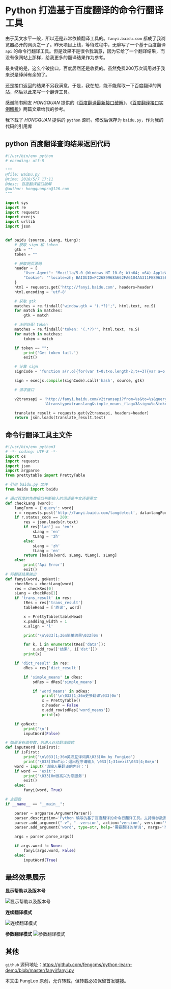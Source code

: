 # Python 打造基于百度翻译的命令行翻译工具

由于英文水平一般，所以还是非常依赖翻译工具的。`fanyi.baidu.com` 都成了我浏览器必开的网页之一了。昨天项目上线，等待过程中，无聊写了一个基于百度翻译 `api` 的命令行翻译工具。但是效果不是很令我满意，因为它给了一个翻译结果，而没有像网站上那样，给我更多的翻译结果作为参考。

最关键的是，这么个破接口，百度居然还是收费的。虽然免费200万次调用对于我来说是绰绰有余的了。

还是接口返回的结果不另我满意，于是，我在想，能不能爬取一下百度翻译的网站，然后以此来写一个翻译工具。

感谢简书网友 *HONGQUAN* 提供的《[百度翻译最新接口破解](https://www.jianshu.com/p/38a65d8d3e80)》、《[百度翻译接口实例解析](https://www.jianshu.com/p/5f3177943b91)》两篇文章给我的参考。

我下载了 *HONGQUAN* 提供的 `python` 源码，修改后保存为 `baidu.py`，作为我的代码的引用库

## python 百度翻译查询结果返回代码

```python
#!/usr/bin/env python
# encoding: utf-8

"""
@file: BaiDu.py
@time: 2018/5/7 17:11
@desc: 百度翻译接口破解
@author: hongquanpro@126.com
"""

import sys
import re
import requests
import execjs
import urllib
import json


def baidu (source, sLang, tLang):
    # 获取 sign 和 token
    gtk = ""
    token = ""

    # 获取网页源码
    header = {
        "User-Agent": "Mozilla/5.0 (Windows NT 10.0; Win64; x64) AppleWebKit/537.36 (KHTML, like Gecko) Chrome/63.0.3239.108 Safari/537.36",
        "Cookie": "'locale=zh; BAIDUID=FC2689968A662FA6104AA311FE89635B:FG=1; from_lang_often=%5B%7B%22value%22%3A%22en%22%2C%22text%22%3A%22%u82F1%u8BED%22%7D%2C%7B%22value%22%3A%22zh%22%2C%22text%22%3A%22%u4E2D%u6587%22%7D%5D; REALTIME_TRANS_SWITCH=1; FANYI_WORD_SWITCH=1; HISTORY_SWITCH=1; SOUND_SPD_SWITCH=1; SOUND_PREFER_SWITCH=1; to_lang_often=%5B%7B%22value%22%3A%22zh%22%2C%22text%22%3A%22%u4E2D%u6587%22%7D%2C%7B%22value%22%3A%22en%22%2C%22text%22%3A%22%u82F1%u8BED%22%7D%5D'",
    }
    html = requests.get('http://fanyi.baidu.com', headers=header)
    html.encoding = 'utf-8'

    # 获取 gtk
    matches = re.findall("window.gtk = '(.*?)';", html.text, re.S)
    for match in matches:
        gtk = match

    # 正则匹配 token
    matches = re.findall("token: '(.*?)'", html.text, re.S)
    for match in matches:
        token = match

    if token == "":
        print('Get token fail.')
        exit()

    # 计算 sign
    signCode = 'function a(r,o){for(var t=0;t<o.length-2;t+=3){var a=o.charAt(t+2);a=a>="a"?a.charCodeAt(0)-87:Number(a),a="+"===o.charAt(t+1)?r>>>a:r<<a,r="+"===o.charAt(t)?r+a&4294967295:r^a}return r}var C=null;var hash=function(r,_gtk){var o=r.length;o>30&&(r=""+r.substr(0,10)+r.substr(Math.floor(o/2)-5,10)+r.substr(-10,10));var t=void 0,t=null!==C?C:(C=_gtk||"")||"";for(var e=t.split("."),h=Number(e[0])||0,i=Number(e[1])||0,d=[],f=0,g=0;g<r.length;g++){var m=r.charCodeAt(g);128>m?d[f++]=m:(2048>m?d[f++]=m>>6|192:(55296===(64512&m)&&g+1<r.length&&56320===(64512&r.charCodeAt(g+1))?(m=65536+((1023&m)<<10)+(1023&r.charCodeAt(++g)),d[f++]=m>>18|240,d[f++]=m>>12&63|128):d[f++]=m>>12|224,d[f++]=m>>6&63|128),d[f++]=63&m|128)}for(var S=h,u="+-a^+6",l="+-3^+b+-f",s=0;s<d.length;s++)S+=d[s],S=a(S,u);return S=a(S,l),S^=i,0>S&&(S=(2147483647&S)+2147483648),S%=1e6,S.toString()+"."+(S^h)}'

    sign = execjs.compile(signCode).call('hash', source, gtk)

    # 请求接口

    v2transapi = 'http://fanyi.baidu.com/v2transapi?from=%s&to=%s&query=%s' \
                 '&transtype=translang&simple_means_flag=3&sign=%s&token=%s' % (sLang, tLang, urllib.parse.quote(source), sign, token)

    translate_result = requests.get(v2transapi, headers=header)
    return json.loads(translate_result.text)
```

## 命令行翻译工具主文件


```python
#!/usr/bin/env python3
# -*- coding: UTF-8 -*-
import os
import requests
import json
import argparse
from prettytable import PrettyTable

# 引用 baidu.py 文件
from baidu import baidu

# 通过百度的免费接口判断输入的词语是中文还是英文
def checkLang (word):
    langForm = {'query': word}
    r = requests.post('http://fanyi.baidu.com/langdetect', data=langForm)
    if r.status_code == 200:
        res = json.loads(r.text)
        if res['lan'] == 'en':
            sLang = 'en'
            tLang = 'zh'
        else:
            sLang = 'zh'
            tLang = 'en'
        return [baidu(word, sLang, tLang), sLang]
    else:
        print('Api Error')
        exit()
# 将翻译结果输出
def fanyi(word, goNext):
    checkRes = checkLang(word)
    res = checkRes[0]
    sLang = checkRes[1]
    if 'trans_result' in res:
        tRes = res['trans_result']
        tableHead = ['原词', word]

        x = PrettyTable(tableHead)
        x.padding_width = 1
        x.align = 'l'

        print('\n\033[1;36m简单结果\033[0m')

        for k, i in enumerate(tRes['data']):
            x.add_row(['结果', i['dst']])
        print(x)

    if 'dict_result' in res:
        dRes = res['dict_result']

        if 'simple_means' in dRes:
            sdRes = dRes['simple_means']

            if 'word_means' in sdRes:
                print('\n\033[1;36m更多翻译\033[0m')
                x = PrettyTable()
                x.header = False
                x.add_row(sdRes['word_means'])
                print(x)

    if goNext:
        print('\n')
        inputWord(False)

# 如果没有缀参数，则进入连续翻译模式
def inputWord (isFirst):
    if isFirst:
        print('\n\033[1;36m英汉互译词典\033[0m by FungLeo')
        print('\033[35mTip：退出程序请输入 \033[1;31mexit\033[4;0m\n')
    word = input('请输入要翻译的内容：')
    if word == 'exit':
        print('\033[0m很高兴为您服务')
        exit()
    else:
        fanyi(word, True)

# 主函数
if __name__ == "__main__":

    parser = argparse.ArgumentParser()
    parser.description='Python 编写的基于百度翻译的命令行翻译工具。支持缀参数直接翻译，如有空格，请用引号包含，或不带参数直接进入连续翻译模式。'
    parser.add_argument("-v", "--version", action='version', version='%(prog)s 1.0')
    parser.add_argument('word', type=str, help='需要翻译的单词', nargs='?')

    args = parser.parse_args()

    if args.word != None:
        fanyi(args.word, False)
    else:
        inputWord(True)
```

## 最终效果展示

**显示帮助以及版本号**

![显示帮助以及版本号](https://raw.githubusercontent.com/fengcms/articles/master/image/44/6449eac3462fb070a49fe0bb7175e7.jpg)

**连续翻译模式**

![连续翻译模式](https://raw.githubusercontent.com/fengcms/articles/master/image/36/26a070eee43cf767e35232bd1b312c.jpg)

**参数翻译模式**
![参数翻译模式](https://raw.githubusercontent.com/fengcms/articles/master/image/c8/5a1a662aa041e3bdf2c8bd98f34666.jpg)


## 其他

`github` 源码地址：https://github.com/fengcms/python-learn-demo/blob/master/fanyi/fanyi.py

本文由 FungLeo 原创，允许转载，但转载必须保留首发链接。


